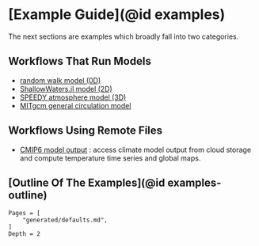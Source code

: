 # [Example Guide](@id examples)

The next sections are examples which broadly fall into two categories.

## Workflows That Run Models

- [random walk model (0D)](https://gaelforget.github.io/ClimateModels.jl/dev/generated/RandomWalker/)
- [ShallowWaters.jl model (2D)](https://gaelforget.github.io/ClimateModels.jl/dev/generated/ShallowWaters/)
- [SPEEDY atmosphere model (3D)](https://gaelforget.github.io/ClimateModels.jl/dev/generated/Speedy/)
- [MITgcm general circulation model](https://gaelforget.github.io/ClimateModels.jl/dev/generated/MITgcm/)

## Workflows Using Remote Files

- [CMIP6 model output](https://gaelforget.github.io/ClimateModels.jl/dev/generated/CMIP6/) : access climate model output from cloud storage and compute temperature time series and global maps.

## [Outline Of The Examples](@id examples-outline)

```@contents
Pages = [
    "generated/defaults.md",
]
Depth = 2
```
